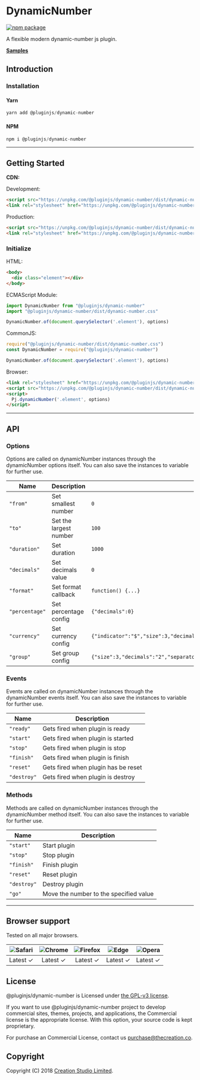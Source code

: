 # DynamicNumber

[![npm package](https://img.shields.io/npm/v/@pluginjs/dynamic-number.svg)](https://www.npmjs.com/package/@pluginjs/dynamic-number)

A flexible modern dynamic-number js plugin.

**[Samples](https://codesandbox.io/s/github/pluginjs/plugin.js/tree/master/modules/dynamicNumber/samples)**

## Introduction

### Installation

#### Yarn

```javascript
yarn add @pluginjs/dynamic-number
```

#### NPM

```javascript
npm i @pluginjs/dynamic-number
```

---

## Getting Started

**CDN:**

Development:

```html
<script src="https://unpkg.com/@pluginjs/dynamic-number/dist/dynamic-number.js"></script>
<link rel="stylesheet" href="https://unpkg.com/@pluginjs/dynamic-number/dist/dynamic-number.css">
```

Production:

```html
<script src="https://unpkg.com/@pluginjs/dynamic-number/dist/dynamic-number.min.js"></script>
<link rel="stylesheet" href="https://unpkg.com/@pluginjs/dynamic-number/dist/dynamic-number.min.css">
```

### Initialize

HTML:

```html
<body>
  <div class="element"></div>
</body>
```

ECMAScript Module:

```javascript
import DynamicNumber from "@pluginjs/dynamic-number"
import "@pluginjs/dynamic-number/dist/dynamic-number.css"

DynamicNumber.of(document.querySelector('.element'), options)
```

CommonJS:

```javascript
require("@pluginjs/dynamic-number/dist/dynamic-number.css")
const DynamicNumber = require("@pluginjs/dynamic-number")

DynamicNumber.of(document.querySelector('.element'), options)
```

Browser:

```html
<link rel="stylesheet" href="https://unpkg.com/@pluginjs/dynamic-number/dist/dynamic-number.css">
<script src="https://unpkg.com/@pluginjs/dynamic-number/dist/dynamic-number.js"></script>
<script>
  Pj.dynamicNumber('.element', options)
</script>
```

---

## API

### Options

Options are called on dynamicNumber instances through the dynamicNumber options itself.
You can also save the instances to variable for further use.

Name | Description | Default
-----|--------------|-----
`"from"` | Set smallest number | `0`
`"to"` | Set the largest number | `100`
`"duration"` | Set duration | `1000`
`"decimals"` | Set decimals value | `0`
`"format"` | Set format callback | `function() {...}`
`"percentage"` | Set percentage config | `{"decimals":0}`
`"currency"` | Set currency config | `{"indicator":"$","size":3,"decimals":"2","separator":",","decimalsPoint":"."}`
`"group"` | Set group config | `{"size":3,"decimals":"2","separator":",","decimalsPoint":"."}`

### Events

Events are called on dynamicNumber instances through the dynamicNumber events itself.
You can also save the instances to variable for further use.

Name | Description
-----|-----
`"ready"` | Gets fired when plugin is ready
`"start"` | Gets fired when plugin is started
`"stop"` | Gets fired when plugin is stop
`"finish"` | Gets fired when plugin is finish
`"reset"` | Gets fired when plugin has be reset
`"destroy"` | Gets fired when plugin is destroy

### Methods

Methods are called on dynamicNumber instances through the dynamicNumber method itself.
You can also save the instances to variable for further use.

Name | Description
-----|-----
`"start"` | Start plugin
`"stop"` | Stop plugin
`"finish"` | Finish plugin
`"reset"` | Reset plugin
`"destroy"` | Destroy plugin
`"go"` | Move the number to the specified value
---

## Browser support

Tested on all major browsers.

| <img src="https://raw.githubusercontent.com/alrra/browser-logos/master/src/safari/safari_32x32.png" alt="Safari"> | <img src="https://raw.githubusercontent.com/alrra/browser-logos/master/src/chrome/chrome_32x32.png" alt="Chrome"> | <img src="https://raw.githubusercontent.com/alrra/browser-logos/master/src/firefox/firefox_32x32.png" alt="Firefox"> | <img src="https://raw.githubusercontent.com/alrra/browser-logos/master/src/edge/edge_32x32.png" alt="Edge"> | <img src="https://raw.githubusercontent.com/alrra/browser-logos/master/src/opera/opera_32x32.png" alt="Opera"> |
|:--:|:--:|:--:|:--:|:--:|
| Latest ✓ | Latest ✓ | Latest ✓ | Latest ✓ | Latest ✓ |

## License

@pluginjs/dynamic-number is Licensed under [the GPL-v3 license](LICENSE).

If you want to use @pluginjs/dynamic-number project to develop commercial sites, themes, projects, and applications, the Commercial license is the appropriate license. With this option, your source code is kept proprietary.

For purchase an Commercial License, contact us purchase@thecreation.co.

## Copyright

Copyright (C) 2018 [Creation Studio Limited](creationstudio.com).